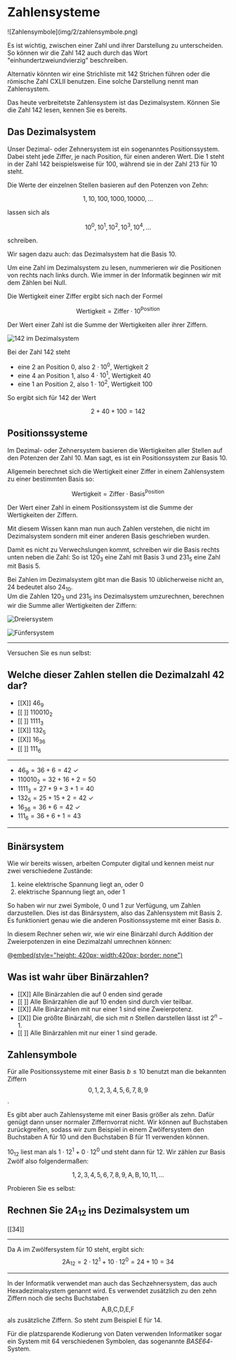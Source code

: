 <!--
author:   Tilman Schieber
email:    tilman.schieber@tu-berlin.de
version:  1.0.1
date:     2024
language: de
narrator: Deutsch Female
logo:     img/1/aussagenlogik.png
icon:     img/TU_Logo_kurz.svg
comment:  Positionssysteme, Binär-, Oktal- und Hexadezimalsystem 
link:     styles/main.css
import:   ./macros.md
-->

# Zahlensysteme

<div class="flex-container">
<div class="flex-child">
![Zahlensymbole](img/2/zahlensymbole.png)

</div>
<div class="flex-child-2">

Es ist wichtig, zwischen einer Zahl und ihrer Darstellung zu unterscheiden.
So können wir die Zahl 142 auch durch das Wort "einhundertzweiundvierzig" beschreiben. 

Alternativ könnten wir eine Strichliste mit 142 Strichen führen oder die römische Zahl ⅭⅩⅬⅠⅠ benutzen.
Eine solche Darstellung nennt man Zahlensystem.

Das heute verbreitetste Zahlensystem ist das Dezimalsystem. Können Sie die Zahl 142 lesen, kennen Sie es bereits.

</div>
</div>


## Das Dezimalsystem

Unser Dezimal- oder Zehnersystem ist ein sogenanntes Positionssystem. Dabei steht jede Ziffer, je nach Position, für einen anderen Wert. 
Die $1$ steht in der Zahl $142$ beispielsweise für $100$, während sie in der Zahl $213$ für $10$ steht.

Die Werte der einzelnen Stellen basieren auf den Potenzen von Zehn: 

$$
1,10,100,1000,10000, \ldots
$$ 

lassen sich als 

$$
10^0,10^1,10^2,10^3,10^4,\ldots
$$
 
schreiben.

Wir sagen dazu auch: das Dezimalsystem hat die Basis $10$.

Um eine Zahl im Dezimalsystem zu lesen, nummerieren wir die Positionen von rechts nach links durch. Wie immer in der Informatik beginnen wir mit dem Zählen bei Null.

Die Wertigkeit einer Ziffer ergibt sich nach der Formel 

$$
\text{Wertigkeit}=\text{Ziffer} \cdot 10^\text{Position}
$$

Der Wert einer Zahl ist die Summe der Wertigkeiten aller ihrer Ziffern.

<div class="flex-container">

<div class="flex-child" style="min-width:300px">

![142 im Dezimalsystem](img/2/dezimalsystem.png)

</div>

<div class="flex-child my-4" style="min-width:300px">

Bei der Zahl 142 steht

* eine $2$ an Position $0$, also $2\cdot10^0$, Wertigkeit $2$
* eine $4$ an Position $1$, also $4\cdot10^1$, Wertigkeit $40$
* eine $1$ an Position $2$, also $1\cdot10^2$, Wertigkeit $100$

So ergibt sich für 142 der Wert

$$
 2 + 40 + 100 = 142 
$$

</div>
</div>

## Positionssysteme 

Im Dezimal- oder Zehnersystem basieren die Wertigkeiten aller Stellen auf den Potenzen der Zahl 10. Man sagt, es ist ein Positionssystem zur Basis 10.

Allgemein berechnet sich die Wertigkeit einer Ziffer in einem Zahlensystem zu einer bestimmten Basis so:

$$
\text{Wertigkeit}=\text{Ziffer} \cdot \text{Basis}^\text{Position}
$$

Der Wert einer Zahl in einem Positionssystem ist die Summe der Wertigkeiten der Ziffern.

Mit diesem Wissen kann man nun auch Zahlen verstehen, die nicht im Dezimalsystem sondern mit einer anderen Basis geschrieben wurden.  

Damit es nicht zu Verwechslungen kommt, schreiben wir die Basis rechts unten neben die Zahl: So ist $120_3$ eine Zahl mit Basis 3 und $231_5$ eine Zahl mit Basis 5.  

Bei Zahlen im Dezimalsystem gibt man die Basis 10 üblicherweise nicht an, $24$ bedeutet also $24_{10}$.  
Um die Zahlen $120_3$ und $231_5$ ins Dezimalsystem umzurechnen, berechnen wir die Summe aller Wertigkeiten der Ziffern:


<div class="flex-container">

<div class="flex-child mx-3" style="min-width:300px">

![Dreiersystem](img/2/dreiersystem.png)

</div>

<div class="flex-child mx-3" style="min-width:300px">

![Fünfersystem](img/2/fuenfersystem.png)

</div>

</div>

---

Versuchen Sie es nun selbst:

<div class="alert exercise">

Welche dieser Zahlen stellen die Dezimalzahl 42 dar?
----------------------------------------------------

- [[X]] $46_{9}$
- [[ ]] $110010_2$
- [[ ]] $1111_3$
- [[X]] $132_5$
- [[X]] $16_{36}$
- [[ ]] $111_6$
*************************

- $46_{9} = 36 + 6 = 42$ ✓
- $110010_2 = 32 +  16 + 2 = 50$ 
- $1111_3 = 27 + 9 + 3 + 1 = 40$ 
- $132_5 = 25 + 15 + 2 = 42$ ✓
- $16_{36} = 36 + 6 = 42$ ✓
- $111_6 = 36 + 6 + 1 = 43$

*************************
</div>

## Binärsystem

Wie wir bereits wissen, arbeiten Computer digital und kennen meist nur zwei verschiedene Zustände: 

1. keine elektrische Spannung liegt an, oder $0$ 
2. elektrische Spannung liegt an, oder $1$

So haben wir nur zwei Symbole, $0$ und $1$ zur Verfügung, um Zahlen darzustellen.
Dies ist das Binärsystem, also das Zahlensystem mit Basis 2. 
Es funktioniert genau wie die anderen Positionssysteme mit einer Basis $b$.

In diesem Rechner sehen wir, wie wir eine Binärzahl durch Addition der Zweierpotenzen in eine Dezimalzahl umrechnen können:

<div class="center my-3">

@[embed(style="height: 420px; width:420px; border: none")](html/2/binaerzahlen.html)

</div>

<div class="alert exercise">

Was ist wahr über Binärzahlen?
-------------------------------

- [[X]] Alle Binärzahlen die auf 0 enden sind gerade
- [[ ]] Alle Binärzahlen die auf 10 enden sind durch vier teilbar.
- [[X]] Alle Binärzahlen mit nur einer 1 sind eine Zweierpotenz.
- [[X]] Die größte Binärzahl, die sich mit $n$ Stellen darstellen lässt ist $2^n-1$.
- [[ ]] Alle Binärzahlen mit nur einer 1 sind gerade.

</div>

## Zahlensymbole

Für alle Positionssysteme mit einer Basis $b\leq10$ benutzt man die bekannten Ziffern 
$$
0,1,2,3,4,5,6,7,8,9
$$. 

Es gibt aber auch Zahlensysteme mit einer Basis größer als zehn. Dafür genügt dann unser normaler Ziffernvorrat nicht. 
Wir können auf Buchstaben zurückgreifen, sodass wir zum Beispiel in einem Zwölfersystem den Buchstaben $\text{A}$ für $10$ und den Buchstaben $\text{B}$ für $11$ verwenden können. 

$10_{12}$ liest man als $1\cdot 12^1 + 0 \cdot 12^0$ und steht dann für $12$. Wir zählen zur Basis Zwölf also folgendermaßen: 

$$
1,2,3,4,5,6,7,8,9,\text{A},\text{B},10,11,\ldots
$$ 

Probieren Sie es selbst:

<div class="alert exercise">

Rechnen Sie $2A_{12}$ ins Dezimalsystem um
-------------------------------------------

[[34]]
*************************

Da $\text{A}$ im Zwölfersystem für $10$ steht, ergibt sich:
$$2\text{A}_{12} = 2\cdot 12^1 + 10\cdot 12^0 = 24 + 10 = 34$$

*************************
</div>

In der Informatik verwendet man auch das Sechzehnersystem, das auch Hexadezimalsystem genannt wird. Es verwendet zusätzlich zu den zehn Ziffern noch die sechs Buchstaben $$\text{A,B,C,D,E,F}$$ als zusätzliche Ziffern. So steht zum Beispiel  $\text{E}$ für 14.

Für die platzsparende Kodierung von Daten verwenden Informatiker sogar ein System mit 64 verschiedenen Symbolen, das sogenannte *BASE64*-System.



